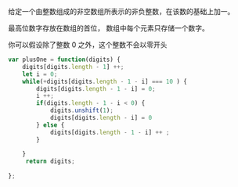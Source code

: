 给定一个由整数组成的非空数组所表示的非负整数，在该数的基础上加一。

最高位数字存放在数组的首位， 数组中每个元素只存储一个数字。

你可以假设除了整数 0 之外，这个整数不会以零开头

```javascript
var plusOne = function(digits) {
    digits[digits.length - 1] ++;
    let i = 0;
    while(+digits[digits.length - 1 - i] === 10 ) {
        digits[digits.length - 1 - i] = 0;
        i ++;
        if(digits.length - 1 - i < 0) {
            digits.unshift(1);
            digits[digits.length - i] = 0
        } else {
            digits[digits.length - 1 - i] ++ ;
        }
        
    }
     return digits;
    
};
```

